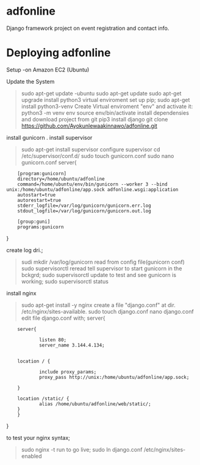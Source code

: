 # adfonline
Django framework project on event registration and contact info.
# Deploying adfonline 
Setup -on Amazon EC2 (Ubuntu)

Update the System

>sudo apt-get update -ubuntu
>sudo apt-get update
>sudo apt-get upgrade
install python3 virtual enviroment set up pip;
>sudo apt-get install python3-venv
Create Virtual enviroment "env" and activate it:
>python3 -m venv env
>source env/bin/activate
install dependensies and download project from git
>pip3 install django
>git clone https://github.com/Ayokunlewaakinnawo/adfonline.git
>


install gunicorn
.
install supervisor
>sudo apt-get install supervisor
configure supervisor
>cd /etc/supervisor/conf.d/
>sudo touch gunicorn.conf
>sudo nano gunicorn.conf
server{

        [program:gunicorn]
        directory=/home/ubuntu/adfonline
        command=/home/ubuntu/env/bin/gunicorn --worker 3 --bind unix:/home/ubuntu/adfonline/app.sock adfonline.wsgi:application
        autostart=true
        autorestart=true
        stderr_logfile=/var/log/gunicorn/gunicorn.err.log
        stdout_logfile=/var/log/gunicorn/gunicorn.out.log

        [group:guni]
        programs:gunicorn
}



create log dri.;
>sudi mkdir /var/log/gunicorn
read from config file(gunicorn conf)
>sudo supervisorctl reread
tell supervisor to start gunicorn in the bckgrd;
>sudo supervisorctl update
to test and see gunicorn is working;
>sudo supervisorctl status

install nginx
>sudo apt-get install -y nginx
create a file "django.conf" at dir. /etc/nginx/sites-available.
>sudo touch django.conf
>nano django.conf
edit file django.conf with;
server{

        server{

                listen 80;
                server_name 3.144.4.134;


        location / {

                include proxy_params;
                proxy_pass http://unix:/home/ubuntu/adfonline/app.sock;

        }

        location /static/ {
                alias /home/ubuntu/adfonline/web/static/;
        }
        }
}


to test your nginx syntax;
>sudo nginx -t
run to go live;
>sudo ln django.conf /etc/nginx/sites-enabled 
